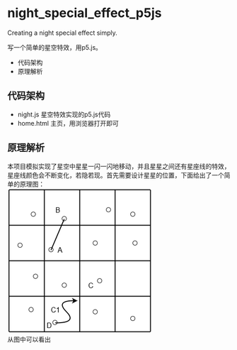 # night_special_effect_p5js
Creating a night special effect simply.

写一个简单的星空特效，用p5.js。

* 代码架构
* 原理解析

## 代码架构
 * night.js   星空特效实现的p5.js代码
 * home.html  主页，用浏览器打开即可
 
## 原理解析
  本项目模拟实现了星空中星星一闪一闪地移动，并且星星之间还有星座线的特效，星座线颜色会不断变化，若隐若现。首先需要设计星星的位置，下面给出了一个简单的原理图：<br>
  <img style = "text-align:center" src = "https://github.com/lxcnju/night_special_effect_p5js/blob/master/night.png"> <br>
  从图中可以看出

